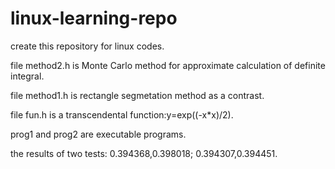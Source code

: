 # linux-learning-repo
create this repository for linux codes.

file method2.h is Monte Carlo method for approximate calculation of definite integral.

file method1.h is rectangle segmetation method as a contrast.

file fun.h is a transcendental function:y=exp((-x*x)/2).

prog1 and prog2 are executable programs.

the results of two tests: 0.394368,0.398018;   0.394307,0.394451.
